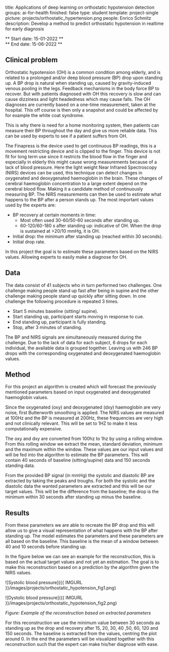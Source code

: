 title: Applications of deep learning on orthostatic hypotension detection
groups: ai-for-health
finished: false 
type: student 
template: project-single
picture: projects/orthostatic_hypertension.png
people: Enrico Schmitz
description: Develop a method to predict orthostatic hypotension in realtime for early diagnosis

** Start date: 15-01-2022 ** <br>
** End date: 15-06-2022 **

## Clinical problem
Orthostatic hypotension (OH) is a common condition among elderly, and is related to a prolonged and/or deep blood pressure (BP) drop upon standing up.
A BP drop is natural when standing up, caused by gravity-induced venous pooling in the legs. Feedback mechanisms in the body force BP to recover. But with patients diagnosed with OH this recovery is slow and can cause dizziness and light headedness which may cause falls.
The OH diagnoses are currently based on a one-time measurement, taken at the hospital. This off course is then only a snapshot and could be affected by for example the white coat syndrome.

This is why there is need for a home monitoring system, then patients can measure their BP throughout the day and give us more reliable data. This can be used by experts to see if a patient suffers from OH.

The Finapress is the device used to get continuous BP readings, this is a movement restricting device and is clipped to the finger. This device is not fit for long term use since it restricts the blood flow in the finger and especially in elderly this might cause wrong measurements because of a lack of blood pressure.
Here the light weight Near Infrared Spectroscopy (NIRS) devices can be used, this technique can detect changes in oxygenated and deoxygenated haemoglobin in the brain. These changes of cerebral haemoglobin concentration to a large extent depend on the cerebral blood flow. Making it a candidate method of continuously measuring BP.
The NIRS measurements can then be used to estimate what happens to the BP after a person stands up. The most important values used by the experts are:
- BP recovery at certain moments in time:
  - Most often used 30-60/50-60 seconds after standing up.
  - 60-120/60-180 s after standing up: indicative of OH. When the drop is sustained at >20/10 mmHg, it is OH.
- Initial drop: the minimum after standing up (reached within 30 seconds).
- Initial drop rate.

In this project the goal is to estimate these parameters based on the NIRS values. Allowing experts to easily make a diagnose for OH.

## Data
The data consist of 41 subjects who in turn performed two challenges. One challenge making people stand up fast after being in supine and the other challenge making people stand up quickly after sitting down. In one challenge the following procedure is repeated 3 times.
- Start 5 minutes baseline (sitting/ supine).
- Start standing up, participant starts moving in response to cue.
- End standing up, participant is fully standing.
- Stop, after 3 minutes of standing.

The BP and NIRS signals are simultaneously measured during the challenge. Due to the lack of data for each subject, 6 drops for each individual, the available data is grouped together. Leaving us with 246 BP drops with the corresponding oxygenated and deoxygenated haemoglobin values.

## Method
For this project an algorithm is created which will forecast the previously mentioned parameters based on input oxygenated and deoxygenated haemoglobin values.

Since the oxygenated (oxy) and deoxygenated (dxy) haemoglobin are very noise, first Butterworth smoothing is applied. The NIRS values are measured at 100Hz and the BP is measured at 200Hz, these frequencies are very high and not clinically relevant. This will be set to 1HZ to make it less computationally expensive.

The oxy and dxy are converted from 100hz to 1hz by using a rolling window. From this rolling window we extract the mean, standard deviation, minimum and the maximum within the window. These values are our input values and will be fed into the algorithm to estimate the BP parameters. This will contain 40 seconds of baseline (sitting/supine) data and 150 seconds standing data.

From the provided BP signal (in mmHg) the systolic and diastolic BP are extracted by taking the peaks and troughs. For both the systolic and the diastolic data the wanted parameters are extracted and this will be our target values. This will be the difference from the baseline; the drop is the minimum within 30 seconds after standing up minus the baseline.

## Results
From these parameters we are able to recreate the BP drop and this will allow us to give a visual representation of what happens with the BP after standing up. The model estimates the parameters and these parameters are all based on the baseline. This baseline is the mean of a window between 40 and 10 seconds before standing up.

In the figure below we can see an example for the reconstruction, this is based on the actual target values and not yet an estimation. The goal is to make this reconstruction based on a prediction by the algorithm given the NIRS values.

![Systolic blood pressure]({{ IMGURL }}/images/projects/orthostatic_hypotension_fig1.png)

![Dystolic blood pressure]({{ IMGURL }}/images/projects/orthostatic_hypotension_fig2.png)

_Figure: Example of the reconstruction based on extracted parameters_

For this reconstruction we use the minimum value between 30 seconds as standing up as the drop and recovery after 15, 20, 30, 40 ,50, 60, 120 and 150 seconds. The baseline is extracted from the values, centring the plot around 0. In the end the parameters will be visualized together with this reconstruction such that the expert can make his/her diagnose with ease.
